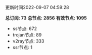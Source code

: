 更新时间2022-09-07 04:59:28

**总订阅: 73**
**总节点: 2856**
**有效节点: 1095**
- ss节点: 672
- trojan节点: 89
- v2ray节点: 333
- ssr节点: 1
